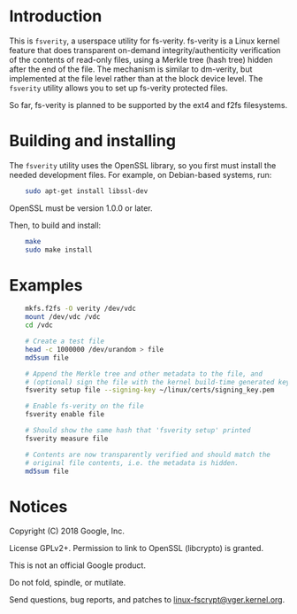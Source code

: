 # Introduction

This is `fsverity`, a userspace utility for fs-verity.  fs-verity is
a Linux kernel feature that does transparent on-demand
integrity/authenticity verification of the contents of read-only
files, using a Merkle tree (hash tree) hidden after the end of the
file.  The mechanism is similar to dm-verity, but implemented at the
file level rather than at the block device level.  The `fsverity`
utility allows you to set up fs-verity protected files.

So far, fs-verity is planned to be supported by the ext4 and f2fs
filesystems.

# Building and installing

The `fsverity` utility uses the OpenSSL library, so you first must
install the needed development files.  For example, on Debian-based
systems, run:

```bash
    sudo apt-get install libssl-dev
```

OpenSSL must be version 1.0.0 or later.

Then, to build and install:

```bash
    make
    sudo make install
```

# Examples

```bash
    mkfs.f2fs -O verity /dev/vdc
    mount /dev/vdc /vdc
    cd /vdc

    # Create a test file
    head -c 1000000 /dev/urandom > file
    md5sum file

    # Append the Merkle tree and other metadata to the file, and
    # (optional) sign the file with the kernel build-time generated key:
    fsverity setup file --signing-key ~/linux/certs/signing_key.pem

    # Enable fs-verity on the file
    fsverity enable file

    # Should show the same hash that 'fsverity setup' printed
    fsverity measure file

    # Contents are now transparently verified and should match the
    # original file contents, i.e. the metadata is hidden.
    md5sum file
```

# Notices

Copyright (C) 2018 Google, Inc.

License GPLv2+.  Permission to link to OpenSSL (libcrypto) is granted.

This is not an official Google product.

Do not fold, spindle, or mutilate.

Send questions, bug reports, and patches to linux-fscrypt@vger.kernel.org.
